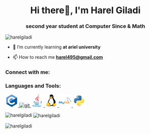 <h1 align="center">Hi there👋, I'm Harel Giladi</h1>
<h3 align="center">second year student at Computer Since & Math</h3>

<p align="left"> <img src="https://komarev.com/ghpvc/?username=harelgiladi&label=Profile%20views&color=0e75b6&style=flat" alt="harelgiladi" /> </p>

- 🌱 I’m currently learning **at ariel university**

- 📫 How to reach me **harel495@gmail.com**

<h3 align="left">Connect with me:</h3>
<p align="left">
</p>

<h3 align="left">Languages and Tools:</h3>
<p align="left"> <a href="https://www.cprogramming.com/" target="_blank" rel="noreferrer"> <img src="https://raw.githubusercontent.com/devicons/devicon/master/icons/c/c-original.svg" alt="c" width="40" height="40"/> </a> <a href="https://git-scm.com/" target="_blank" rel="noreferrer"> <img src="https://www.vectorlogo.zone/logos/git-scm/git-scm-icon.svg" alt="git" width="40" height="40"/> </a> <a href="https://www.java.com" target="_blank" rel="noreferrer"> <img src="https://raw.githubusercontent.com/devicons/devicon/master/icons/java/java-original.svg" alt="java" width="40" height="40"/> </a> <a href="https://www.linux.org/" target="_blank" rel="noreferrer"> <img src="https://raw.githubusercontent.com/devicons/devicon/master/icons/linux/linux-original.svg" alt="linux" width="40" height="40"/> </a> <a href="https://www.mysql.com/" target="_blank" rel="noreferrer"> <img src="https://raw.githubusercontent.com/devicons/devicon/master/icons/mysql/mysql-original-wordmark.svg" alt="mysql" width="40" height="40"/> </a> <a href="https://www.python.org" target="_blank" rel="noreferrer"> <img src="https://raw.githubusercontent.com/devicons/devicon/master/icons/python/python-original.svg" alt="python" width="40" height="40"/> </a> </p>

<p><img align="left" src="https://github-readme-stats.vercel.app/api/top-langs?username=harelgiladi&show_icons=true&locale=en&layout=compact" alt="harelgiladi" /></p>

<p>&nbsp;<img align="center" src="https://github-readme-stats.vercel.app/api?username=harelgiladi&show_icons=true&locale=en" alt="harelgiladi" /></p>

<p><img align="center" src="https://github-readme-streak-stats.herokuapp.com/?user=harelgiladi&" alt="harelgiladi" /></p>

